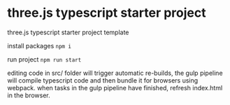# three.js typescript starter project
three.js typescript starter project template

install packages
`npm i`

run project
`npm run start`

editing code in src/ folder will trigger automatic re-builds,
the gulp pipeline will compile typescript code and then bundle it for browsers using webpack. 
when tasks in the gulp pipeline have finished, refresh index.html in the browser.